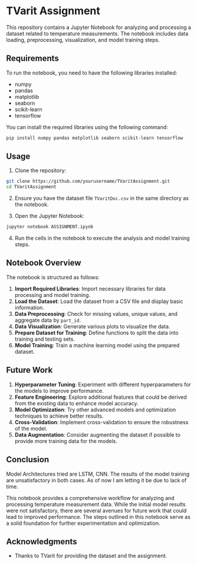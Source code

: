 # TVarit Assignment

This repository contains a Jupyter Notebook for analyzing and processing a dataset related to temperature measurements. The notebook includes data loading, preprocessing, visualization, and model training steps.

## Requirements

To run the notebook, you need to have the following libraries installed:

- numpy
- pandas
- matplotlib
- seaborn
- scikit-learn
- tensorflow

You can install the required libraries using the following command:

```bash
pip install numpy pandas matplotlib seaborn scikit-learn tensorflow
```

## Usage

1. Clone the repository:

```bash
git clone https://github.com/yourusername/TVaritAssignment.git
cd TVaritAssignment
```

2. Ensure you have the dataset file `TVaritDoc.csv` in the same directory as the notebook.

3. Open the Jupyter Notebook:

```bash
jupyter notebook ASSIGNMENT.ipynb
```

4. Run the cells in the notebook to execute the analysis and model training steps.

## Notebook Overview

The notebook is structured as follows:

1. **Import Required Libraries**: Import necessary libraries for data processing and model training.
2. **Load the Dataset**: Load the dataset from a CSV file and display basic information.
3. **Data Preprocessing**: Check for missing values, unique values, and aggregate data by `part_id`.
4. **Data Visualization**: Generate various plots to visualize the data.
5. **Prepare Dataset for Training**: Define functions to split the data into training and testing sets.
6. **Model Training**: Train a machine learning model using the prepared dataset.



## Future Work

1. **Hyperparameter Tuning**: Experiment with different hyperparameters for the models to improve performance.
2. **Feature Engineering**: Explore additional features that could be derived from the existing data to enhance model accuracy.
3. **Model Optimization**: Try other advanced models and optimization techniques to achieve better results.
4. **Cross-Validation**: Implement cross-validation to ensure the robustness of the model.
5. **Data Augmentation**: Consider augmenting the dataset if possible to provide more training data for the models.

## Conclusion

 Model Architectures tried are LSTM, CNN. The results of the model training are unsatisfactory in both cases. As of now I am letting it be due to lack of time.  

This notebook provides a comprehensive workflow for analyzing and processing temperature measurement data. While the initial model results were not satisfactory, there are several avenues for future work that could lead to improved performance. The steps outlined in this notebook serve as a solid foundation for further experimentation and optimization.

## Acknowledgments
- Thanks to TVarit for providing the dataset and the assignment.
